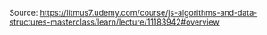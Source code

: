 Source: https://litmus7.udemy.com/course/js-algorithms-and-data-structures-masterclass/learn/lecture/11183942#overview